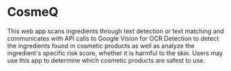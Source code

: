 # CosmeQ
This web app scans ingredients through text detection or text matching and communicates with API calls to Google Vision for OCR Detection to detect the ingredients found in cosmetic products as well as analyze the ingredient's specific risk score, whether it is harmful to the skin. Users may use this app to determine which cosmetic products are safest to use.
